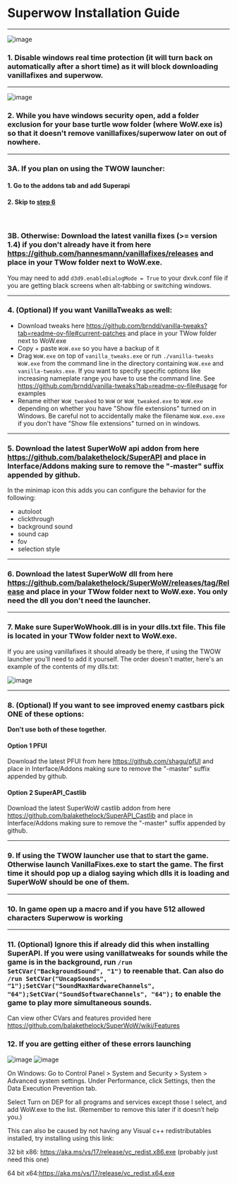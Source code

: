 # Superwow Installation Guide
<hr>

![image](https://github.com/pepopo978/SuperwowInstallation/assets/149287158/833d8d7e-c0c9-456a-9886-dc913ec07bfa)
### 1.  Disable windows real time protection (it will turn back on automatically after a short time) as it will block downloading vanillafixes and superwow.  
<hr>

![image](https://github.com/pepopo978/SuperwowInstallation/assets/149287158/4e54f864-445b-4fb8-a8f6-f1c58eb53fc1)
### 2.  While you have windows security open, add a folder exclusion for your base turtle wow folder (where WoW.exe is) so that it doesn't remove vanillafixes/superwow later on out of nowhere.
<hr>

### 3A. If you plan on using the TWOW launcher:
#### 1. Go to the addons tab and add Superapi
#### 2. Skip to [step 6](https://github.com/pepopo978/SuperwowInstallation?tab=readme-ov-file#6--download-the-latest-superwow-dll-from-here-httpsgithubcombalakethelocksuperwowreleasestagrelease-and-place-in-your-twow-folder-next-to-wowexe--you-only-need-the-dll-you-dont-need-the-launcher) 
<br/>

### 3B.  Otherwise: Download the latest vanilla fixes (>= version 1.4) if you don't already have it from here https://github.com/hannesmann/vanillafixes/releases and place in your TWow folder next to WoW.exe.  
You may need to add `d3d9.enableDialogMode = True` to your dxvk.conf file if you are getting black screens when alt-tabbing or switching windows.
<hr>

### 4.  (Optional) If you want VanillaTweaks as well:
- Download tweaks here https://github.com/brndd/vanilla-tweaks?tab=readme-ov-file#current-patches and place in your TWow folder next to WoW.exe
- Copy + paste `WoW.exe` so you have a backup of it
- Drag `WoW.exe` on top of `vanilla_tweaks.exe` or run `./vanilla-tweaks WoW.exe` from the command line in the directory containing `WoW.exe` and `vanilla-tweaks.exe`.  If you want to specify specific options like increasing nameplate range you have to use the command line.  See https://github.com/brndd/vanilla-tweaks?tab=readme-ov-file#usage for examples
- Rename either `WoW_tweaked` to `WoW` or `WoW_tweaked.exe` to `WoW.exe` depending on whether you have "Show file extensions" turned on in Windows.  Be careful not to accidentally make the filename `WoW.exe.exe` if you don't have "Show file extensions" turned on in windows.
<hr>

### 5.  Download the latest SuperWoW api addon from here https://github.com/balakethelock/SuperAPI and place in Interface/Addons making sure to remove the "-master" suffix appended by github.  
In the minimap icon this adds you can configure the behavior for the following:
- autoloot
- clickthrough
- background sound
- sound cap
- fov
- selection style
<hr>

### 6.  Download the latest SuperWoW dll from here https://github.com/balakethelock/SuperWoW/releases/tag/Release and place in your TWow folder next to WoW.exe.  You only need the dll you don't need the launcher.
<hr>

### 7.  Make sure SuperWoWhook.dll is in your dlls.txt file.  This file is located in your TWow folder next to WoW.exe.  
If you are using vanillafixes it should already be there, if using the TWOW launcher you'll need to add it yourself.  The order doesn't matter, here's an example of the contents of my dlls.txt:

![image](https://github.com/user-attachments/assets/09e5e5fb-657e-42a0-968a-24920bf27e14)

<hr>

### 8.  (Optional) If you want to see improved enemy castbars pick ONE of these options:
<b>Don't use both of these together.</b>
#### Option 1 PFUI
Download the latest PFUI from here https://github.com/shagu/pfUI and place in Interface/Addons making sure to remove the "-master" suffix appended by github.
#### Option 2 SuperAPI_Castlib
Download the latest SuperWoW castlib addon from here https://github.com/balakethelock/SuperAPI_Castlib and place in Interface/Addons making sure to remove the "-master" suffix appended by github.
<hr>

### 9.  If using the TWOW launcher use that to start the game.  Otherwise launch VanillaFixes.exe to start the game.  The first time it should pop up a dialog saying which dlls it is loading and SuperWoW should be one of them.
<hr>

### 10.  In game open up a macro and if you have 512 allowed characters Superwow is working
<hr>

### 11.  (Optional) Ignore this if already did this when installing SuperAPI.  If you were using vanillatweaks for sounds while the game is in the background, run `/run SetCVar("BackgroundSound", "1")` to reenable that.  Can also do `/run SetCVar("UncapSounds", "1");SetCVar("SoundMaxHardwareChannels", "64");SetCVar("SoundSoftwareChannels", "64");` to enable the game to play more simultaneous sounds.
 
Can view other CVars and features provided here https://github.com/balakethelock/SuperWoW/wiki/Features

### 12. If you are getting either of these errors launching
![image](https://github.com/user-attachments/assets/00807ba1-53a3-4485-be76-a83c866bc48b)
![image](https://github.com/user-attachments/assets/a017feb5-87d9-429e-9252-156554ecd113)

On Windows: Go to Control Panel > System and Security > System > Advanced system settings. Under Performance, click Settings, then the Data Execution Prevention tab.

Select Turn on DEP for all programs and services except those I select, and add WoW.exe to the list. (Remember to remove this later if it doesn’t help you.)

This can also be caused by not having any Visual c++ redistributables installed, try installing using this link:

32 bit x86: https://aka.ms/vs/17/release/vc_redist.x86.exe (probably just need this one)

64 bit x64:https://aka.ms/vs/17/release/vc_redist.x64.exe
